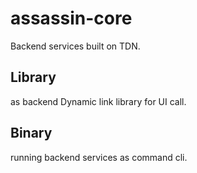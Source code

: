 # assassin-core
Backend services built on TDN.

## Library
as backend Dynamic link library for UI call.

## Binary
running backend services as command cli.
